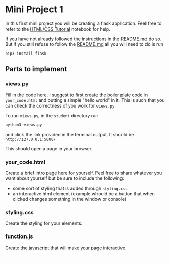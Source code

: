# Mini Project 1

In this first mini project you will be creating a flask application. 
Feel free to refer to the [HTML/CSS Tutorial](https://www.notion.so/HTML-CSS-Tutorial-20560bbefecb4016bbdd28c74b72c290) notebook for help.

If you have not already followed the instructions in the [README.md](https://github.com/pioneers/shepherd-onboarding/blob/solution-su2021/README.md) do so.
But if you still refuse to follow the [README.md](https://github.com/pioneers/shepherd-onboarding/blob/solution-su2021/README.md) all you will need to do is run 
```
pip3 install flask
```

## Parts to implement

### views.py
Fill in the code here. I suggest to first create the boiler plate code in `your_code.html` and putting a simple "hello world" in it. This is such that you can check the correctness of you work for `views.py`

To run `views.py`, in the `student` directory run
```
python3 views.py
```
and click the link provided in the terminal output. It should be `http://127.0.0.1:5000/`

This should open a page in your browser.

### your_code.html
Create a brief intro page here for yourself. Feel free to share whatever you want about yourself but be sure to include the following:
- some sort of styling that is added through `styling.css`
- an interactive html element (example whould be a button that when clicked changes something in the window or console)

### styling.css
Create the styling for your elements.
### function.js
Create the javascript that will make your page interactive.

.
